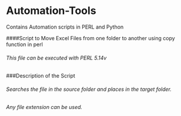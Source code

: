 # Automation-Tools
Contains Automation scripts in PERL and Python

####Script to Move Excel Files from one folder to another using copy function in perl
###### This file can be executed with PERL 5.14v 

###Description of the Script 
###### Searches the file in the source folder and places in the target folder.
###### Any file extension can be used.

